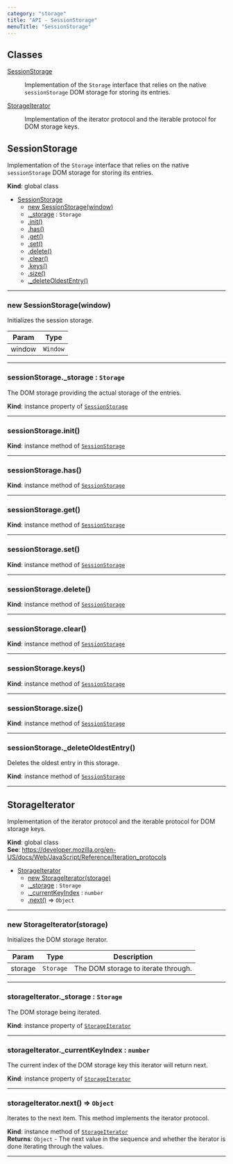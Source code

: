 ```yaml
---
category: "storage"
title: "API - SessionStorage"
menuTitle: "SessionStorage"
---
```


## Classes

<dl>
<dt><a href="#SessionStorage">SessionStorage</a></dt>
<dd><p>Implementation of the <code>Storage</code> interface that relies on the
native <code>sessionStorage</code> DOM storage for storing its entries.</p>
</dd>
<dt><a href="#StorageIterator">StorageIterator</a></dt>
<dd><p>Implementation of the iterator protocol and the iterable protocol for DOM
storage keys.</p>
</dd>
</dl>

## SessionStorage&nbsp;<a name="SessionStorage" href="https://github.com/seznam/ima/blob/v17.7.10/packages/core/src/storage/SessionStorage.js#L18" target="_blank"><span class="icon"><i class="fas fa-external-link-alt fa-xs"></i></span></a>
Implementation of the <code>Storage</code> interface that relies on the
native <code>sessionStorage</code> DOM storage for storing its entries.

**Kind**: global class  

* [SessionStorage](#SessionStorage)
    * [new SessionStorage(window)](#new_SessionStorage_new)
    * [._storage](#SessionStorage+_storage) : <code>Storage</code>
    * [.init()](#SessionStorage+init)
    * [.has()](#SessionStorage+has)
    * [.get()](#SessionStorage+get)
    * [.set()](#SessionStorage+set)
    * [.delete()](#SessionStorage+delete)
    * [.clear()](#SessionStorage+clear)
    * [.keys()](#SessionStorage+keys)
    * [.size()](#SessionStorage+size)
    * [._deleteOldestEntry()](#SessionStorage+_deleteOldestEntry)


* * *

### new SessionStorage(window)&nbsp;<a name="new_SessionStorage_new"></a>
Initializes the session storage.


| Param | Type |
| --- | --- |
| window | <code>Window</code> | 


* * *

### sessionStorage.\_storage : <code>Storage</code>&nbsp;<a name="SessionStorage+_storage" href="https://github.com/seznam/ima/blob/v17.7.10/packages/core/src/storage/SessionStorage.js#L26" target="_blank"><span class="icon"><i class="fas fa-external-link-alt fa-xs"></i></span></a>
The DOM storage providing the actual storage of the entries.

**Kind**: instance property of [<code>SessionStorage</code>](#SessionStorage)  

* * *

### sessionStorage.init()&nbsp;<a name="SessionStorage+init" href="https://github.com/seznam/ima/blob/v17.7.10/packages/core/src/storage/SessionStorage.js#L32" target="_blank"><span class="icon"><i class="fas fa-external-link-alt fa-xs"></i></span></a>
**Kind**: instance method of [<code>SessionStorage</code>](#SessionStorage)  

* * *

### sessionStorage.has()&nbsp;<a name="SessionStorage+has" href="https://github.com/seznam/ima/blob/v17.7.10/packages/core/src/storage/SessionStorage.js#L39" target="_blank"><span class="icon"><i class="fas fa-external-link-alt fa-xs"></i></span></a>
**Kind**: instance method of [<code>SessionStorage</code>](#SessionStorage)  

* * *

### sessionStorage.get()&nbsp;<a name="SessionStorage+get" href="https://github.com/seznam/ima/blob/v17.7.10/packages/core/src/storage/SessionStorage.js#L46" target="_blank"><span class="icon"><i class="fas fa-external-link-alt fa-xs"></i></span></a>
**Kind**: instance method of [<code>SessionStorage</code>](#SessionStorage)  

* * *

### sessionStorage.set()&nbsp;<a name="SessionStorage+set" href="https://github.com/seznam/ima/blob/v17.7.10/packages/core/src/storage/SessionStorage.js#L61" target="_blank"><span class="icon"><i class="fas fa-external-link-alt fa-xs"></i></span></a>
**Kind**: instance method of [<code>SessionStorage</code>](#SessionStorage)  

* * *

### sessionStorage.delete()&nbsp;<a name="SessionStorage+delete" href="https://github.com/seznam/ima/blob/v17.7.10/packages/core/src/storage/SessionStorage.js#L90" target="_blank"><span class="icon"><i class="fas fa-external-link-alt fa-xs"></i></span></a>
**Kind**: instance method of [<code>SessionStorage</code>](#SessionStorage)  

* * *

### sessionStorage.clear()&nbsp;<a name="SessionStorage+clear" href="https://github.com/seznam/ima/blob/v17.7.10/packages/core/src/storage/SessionStorage.js#L98" target="_blank"><span class="icon"><i class="fas fa-external-link-alt fa-xs"></i></span></a>
**Kind**: instance method of [<code>SessionStorage</code>](#SessionStorage)  

* * *

### sessionStorage.keys()&nbsp;<a name="SessionStorage+keys" href="https://github.com/seznam/ima/blob/v17.7.10/packages/core/src/storage/SessionStorage.js#L106" target="_blank"><span class="icon"><i class="fas fa-external-link-alt fa-xs"></i></span></a>
**Kind**: instance method of [<code>SessionStorage</code>](#SessionStorage)  

* * *

### sessionStorage.size()&nbsp;<a name="SessionStorage+size" href="https://github.com/seznam/ima/blob/v17.7.10/packages/core/src/storage/SessionStorage.js#L113" target="_blank"><span class="icon"><i class="fas fa-external-link-alt fa-xs"></i></span></a>
**Kind**: instance method of [<code>SessionStorage</code>](#SessionStorage)  

* * *

### sessionStorage.\_deleteOldestEntry()&nbsp;<a name="SessionStorage+_deleteOldestEntry" href="https://github.com/seznam/ima/blob/v17.7.10/packages/core/src/storage/SessionStorage.js#L120" target="_blank"><span class="icon"><i class="fas fa-external-link-alt fa-xs"></i></span></a>
Deletes the oldest entry in this storage.

**Kind**: instance method of [<code>SessionStorage</code>](#SessionStorage)  

* * *

## StorageIterator&nbsp;<a name="StorageIterator" href="https://github.com/seznam/ima/blob/v17.7.10/packages/core/src/storage/SessionStorage.js#L154" target="_blank"><span class="icon"><i class="fas fa-external-link-alt fa-xs"></i></span></a>
Implementation of the iterator protocol and the iterable protocol for DOM
storage keys.

**Kind**: global class  
**See**: https://developer.mozilla.org/en-US/docs/Web/JavaScript/Reference/Iteration_protocols  

* [StorageIterator](#StorageIterator)
    * [new StorageIterator(storage)](#new_StorageIterator_new)
    * [._storage](#StorageIterator+_storage) : <code>Storage</code>
    * [._currentKeyIndex](#StorageIterator+_currentKeyIndex) : <code>number</code>
    * [.next()](#StorageIterator+next) ⇒ <code>Object</code>


* * *

### new StorageIterator(storage)&nbsp;<a name="new_StorageIterator_new"></a>
Initializes the DOM storage iterator.


| Param | Type | Description |
| --- | --- | --- |
| storage | <code>Storage</code> | The DOM storage to iterate through. |


* * *

### storageIterator.\_storage : <code>Storage</code>&nbsp;<a name="StorageIterator+_storage" href="https://github.com/seznam/ima/blob/v17.7.10/packages/core/src/storage/SessionStorage.js#L160" target="_blank"><span class="icon"><i class="fas fa-external-link-alt fa-xs"></i></span></a>
The DOM storage being iterated.

**Kind**: instance property of [<code>StorageIterator</code>](#StorageIterator)  

* * *

### storageIterator.\_currentKeyIndex : <code>number</code>&nbsp;<a name="StorageIterator+_currentKeyIndex" href="https://github.com/seznam/ima/blob/v17.7.10/packages/core/src/storage/SessionStorage.js#L168" target="_blank"><span class="icon"><i class="fas fa-external-link-alt fa-xs"></i></span></a>
The current index of the DOM storage key this iterator will return
next.

**Kind**: instance property of [<code>StorageIterator</code>](#StorageIterator)  

* * *

### storageIterator.next() ⇒ <code>Object</code>&nbsp;<a name="StorageIterator+next" href="https://github.com/seznam/ima/blob/v17.7.10/packages/core/src/storage/SessionStorage.js#L178" target="_blank"><span class="icon"><i class="fas fa-external-link-alt fa-xs"></i></span></a>
Iterates to the next item. This method implements the iterator protocol.

**Kind**: instance method of [<code>StorageIterator</code>](#StorageIterator)  
**Returns**: <code>Object</code> - The next value in
        the sequence and whether the iterator is done iterating through
        the values.  

* * *

